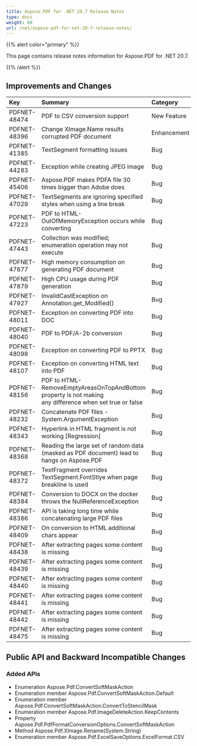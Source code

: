 ```yaml
---
title: Aspose.PDF for .NET 20.7 Release Notes
type: docs
weight: 60
url: /net/aspose-pdf-for-net-20-7-release-notes/
---
```


{{% alert color="primary" %}} 

This page contains release notes information for Aspose.PDF for .NET 20.7.

{{% /alert %}} 
## **Improvements and Changes**

|**Key**|**Summary**|**Category**|
| :- | :- | :- |
|PDFNET-48474|PDF to CSV conversion support|New Feature|
|PDFNET-48396|Change XImage.Name results corrupted PDF document|Enhancement|
|PDFNET-41385|TextSegment formatting issues|Bug|
|PDFNET-44283|Exception while creating JPEG image|Bug|
|PDFNET-45406|Aspose.PDF makes PDFA file 30 times bigger than Adobe does|Bug|
|PDFNET-47029|TextSegments are ignoring specified styles when using a line break|Bug|
|PDFNET-47223|PDF to HTML-OutOfMemoryException occurs while converting|Bug|
|PDFNET-47443|Collection was modified; enumeration operation may not execute|Bug|
|PDFNET-47877|High memory consumption on generating PDF document|Bug|
|PDFNET-47879|High CPU usage during PDF generation|Bug|
|PDFNET-47927|InvalidCastException on Annotation.get_Modified()|Bug|
|PDFNET-48011|Exception on converting PDF into DOC|Bug|
|PDFNET-48040|PDF to PDF/A-2b conversion|Bug|
|PDFNET-48098|Exception on converting PDF to PPTX|Bug|
|PDFNET-48107|Exception on converting HTML text into PDF|Bug|
|PDFNET-48156|PDF to HTML-RemoveEmptyAreasOnTopAndBottom property  is not making <br/> any difference when set true or false|Bug|
|PDFNET-48232|Concatenate PDF files - System.ArgumentException|Bug|
|PDFNET-48343|Hyperlink in HTML fragment is not working [Regression]|Bug|
|PDFNET-48368|Reading the large set of random data (masked as PDF document) lead to <br/> hangs on Aspose.PDF|Bug|
|PDFNET-48372|TextFragment overrides TextSegment.FontStlye when page breakline is used|Bug|
|PDFNET-48384|Conversion to DOCX on the docker throws the NullReferenceException|Bug|
|PDFNET-48386|API is taking long time while concatenating large PDF files|Bug|
|PDFNET-48409|On conversion to HTML additional chars appear|Bug|
|PDFNET-48438|After extracting pages some content is missing|Bug|
|PDFNET-48439|After extracting pages some content is missing|Bug|
|PDFNET-48440|After extracting pages some content is missing|Bug|
|PDFNET-48441|After extracting pages some content is missing|Bug|
|PDFNET-48442|After extracting pages some content is missing|Bug|
|PDFNET-48475|After extracting pages some content is missing|Bug|
## **Public API and Backward Incompatible Changes**
### **Added APIs**
- Enumeration Aspose.Pdf.ConvertSoftMaskAction
- Enumeration member Aspose.Pdf.ConvertSoftMaskAction.Default
- Enumeration member Aspose.Pdf.ConvertSoftMaskAction.ConvertToStencilMask
- Enumeration member Aspose.Pdf.ImageDeleteAction.KeepContents
- Property Aspose.Pdf.PdfFormatConversionOptions.ConvertSoftMaskAction
- Method Aspose.Pdf.XImage.Rename(System.String)
- Enumeration member Aspose.Pdf.ExcelSaveOptions.ExcelFormat.CSV
